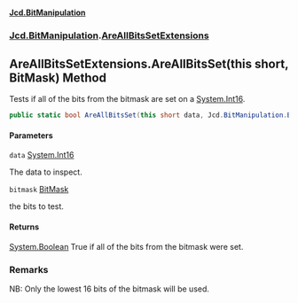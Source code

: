 #### [Jcd.BitManipulation](index.md 'index')
### [Jcd.BitManipulation](Jcd.BitManipulation.md 'Jcd.BitManipulation').[AreAllBitsSetExtensions](Jcd.BitManipulation.AreAllBitsSetExtensions.md 'Jcd.BitManipulation.AreAllBitsSetExtensions')

## AreAllBitsSetExtensions.AreAllBitsSet(this short, BitMask) Method

Tests if all of the bits from the bitmask are set on
a [System.Int16](https://docs.microsoft.com/en-us/dotnet/api/System.Int16 'System.Int16').

```csharp
public static bool AreAllBitsSet(this short data, Jcd.BitManipulation.BitMask bitmask);
```
#### Parameters

<a name='Jcd.BitManipulation.AreAllBitsSetExtensions.AreAllBitsSet(thisshort,Jcd.BitManipulation.BitMask).data'></a>

`data` [System.Int16](https://docs.microsoft.com/en-us/dotnet/api/System.Int16 'System.Int16')

The data to inspect.

<a name='Jcd.BitManipulation.AreAllBitsSetExtensions.AreAllBitsSet(thisshort,Jcd.BitManipulation.BitMask).bitmask'></a>

`bitmask` [BitMask](Jcd.BitManipulation.BitMask.md 'Jcd.BitManipulation.BitMask')

the bits to test.

#### Returns

[System.Boolean](https://docs.microsoft.com/en-us/dotnet/api/System.Boolean 'System.Boolean')
True if all of the bits from the bitmask were set.

### Remarks
NB: Only the lowest 16 bits of the bitmask will be used.